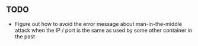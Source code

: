 ## TODO

* Figure out how to avoid the error message about man-in-the-middle attack when the IP / port is the same as used by some other container in the past
